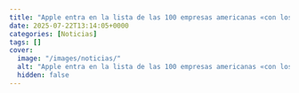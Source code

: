 ```yaml
---
title: "Apple entra en la lista de las 100 empresas americanas «con los mayores valores humanos»"
date: 2025-07-22T13:14:05+0000
categories: [Noticias]
tags: []
cover:
  image: "/images/noticias/"
  alt: "Apple entra en la lista de las 100 empresas americanas «con los mayores valores humanos»"
  hidden: false
---
```



